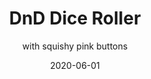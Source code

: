 ---
title: DnD Dice Roller
subtitle: with squishy pink buttons
link: https://roll.stephenbarkan.com
date: 2020-06-01

---
